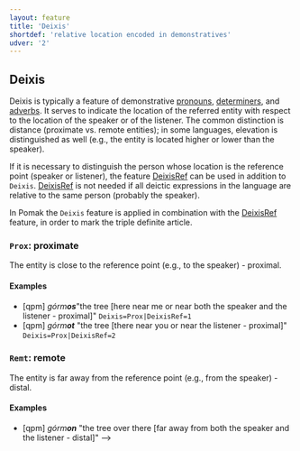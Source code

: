 ```yaml
---
layout: feature
title: 'Deixis'
shortdef: 'relative location encoded in demonstratives'
udver: '2'
---
```


<!-- https://github.com/UniversalDependencies/docs/issues/592 -->
<!-- see also Unimorph -->

## Deixis

Deixis is typically a feature of demonstrative [pronouns](../../u/pos/PRON), [determiners](../../u/pos/DET), and [adverbs](../../u/pos/ADV).
It serves to indicate the location of the referred entity with respect to the location of the speaker or of the listener. The common distinction is distance (proximate vs. remote entities); in some languages, elevation is distinguished as well (e.g., the entity is located higher or lower than the speaker).

If it is necessary to distinguish the person whose location is the reference point (speaker or listener), the feature [DeixisRef](DeixisRef.html) can be used in addition to `Deixis`. [DeixisRef](DeixisRef.html) is not needed if all deictic expressions in the language are relative to the same person (probably the speaker).

In Pomak the `Deixis` feature is applied in combination with the [DeixisRef](DeixisRef.html) feature, in order to mark the triple definite article. 



### <a name="Prox">`Prox`</a>: proximate

The entity is close to the reference point (e.g., to the speaker) - proximal.

#### Examples

* [qpm] _górm<b>os</b>_"the tree [here near me or near both the speaker and the listener - proximal]" 
`Deixis=Prox|DeixisRef=1`
* [qpm] _górm<b>ot</b>_ "the tree [there near you or near the listener - proximal]" 
`Deixis=Prox|DeixisRef=2`


### <a name="Remt">`Remt`</a>: remote

The entity is far away from the reference point (e.g., from the speaker) - distal.

#### Examples

* [qpm] _górm<b>on</b>_ "the tree over there [far away from both the speaker and the listener - distal]" 
-->

<!-- Interlanguage links updated Po 11. listopadu 2024, 20:09:38 CET -->
